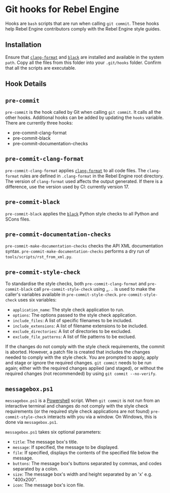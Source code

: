 # Git hooks for Rebel Engine

Hooks are `bash` scripts that are run when calling `git commit`.
These hooks help Rebel Engine contributors comply with the Rebel Engine style guides.

## Installation

Ensure that
[`clang-format`](https://clang.llvm.org/docs/ClangFormat.html)
and
[`black`](https://pypi.org/project/black/)
are installed and available in the system `path`.
Copy all the files from this folder into your `.git/hooks` folder.
Confirm that all the scripts are executable.

## Hook Details

## `pre-commit`

`pre-commit` is the hook called by Git when calling `git commit`.
It calls all the other hooks.
Additional hooks can be added by updating the `hooks` variable.
There are currently three hooks:
- pre-commit-clang-format
- pre-commit-black
- pre-commit-documentation-checks

## `pre-commit-clang-format`

`pre-commit-clang-format` applies
[`clang-format`](https://clang.llvm.org/docs/ClangFormat.html)
to all code files.
The `clang-format` rules are defined in `.clang-format` in the Rebel Engine root directory.
The version of `clang-format` used affects the output generated.
If there is a difference, use the version used by CI: currently version 17.

## `pre-commit-black`

`pre-commit-black` applies the
[`black`](https://pypi.org/project/black/)
Python style checks to all Python and SCons files.

## `pre-commit-documentation-checks`

`pre-commit-make-documentation-checks` checks the API XML documentation syntax.
`pre-commit-make-documentation-checks` performs a dry run of `tools/scripts/rst_from_xml.py`.

## `pre-commit-style-check`

To standardise the style checks,
both `pre-commit-clang-format` and `pre-commit-black` call `pre-commit-style-check` using [`.`](https://pubs.opengroup.org/onlinepubs/9699919799/utilities/V3_chap02.html#dot).
`.` is used to make the caller's variables available in `pre-commit-style-check`.
`pre-commit-style-check` uses six variables:
- `application_name`: The style check application to run.
- `options`: The options passed to the style check application.
- `include_files`: A list of specific filenames to be included.
- `include_extensions`: A list of filename extensions to be included.
- `exclude_directories`: A list of directories to be excluded.
- `exclude_file_patterns`: A list of file patterns to be exclued.

If the changes do not comply with the style check requirements, the commit is aborted.
However, a patch file is created that includes the changes needed to comply with the style check.
You are prompted to apply, apply and stage or ignore the required changes.
`git commit` needs to be run again; either with the required changes applied (and staged), or
without the required changes (not recommended) by using `git commit --no-verify`.

## `messagebox.ps1`
`messagebox.ps1` is a
[Powershell](https://learn.microsoft.com/en-gb/powershell/)
script.
When `git commit` is not run from an interactive terminal and
changes do not comply with the style check requirements
(or the required style check applications are not found)
`pre-commit-style-check` interacts with you via a window.
On Windows, this is done via `messagebox.ps1`.

`messagebox.ps1` takes six optional parameters:
- `title`: The message box's title.
- `message`: If specified, the message to be displayed.
- `file`: If specified, displays the contents of the specified file below the message.
- `buttons`: The message box's buttons separated by commas, and codes separated by a colon.
- `size`: The message box's width and height separated by an 'x' e.g. "400x200".
- `icon`: The message box's icon file.
